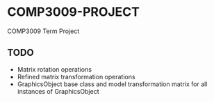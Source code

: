 # COMP3009-PROJECT
COMP3009 Term Project

## TODO
- Matrix rotation operations
- Refined matrix transformation operations
- GraphicsObject base class and model transformation matrix for all instances of GraphicsObject